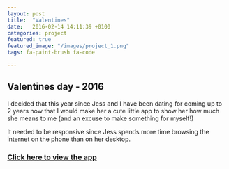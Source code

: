 ```yaml
---
layout: post
title:  "Valentines"
date:   2016-02-14 14:11:39 +0100
categories: project
featured: true
featured_image: "/images/project_1.png"
tags: fa-paint-brush fa-code

---
```

## Valentines day - 2016

I decided that this year since Jess and I have been dating for coming up to 2 years now that I would make her a cute little app to show her how much she means to me (and an excuse to make something for myself!)

It needed to be responsive since Jess spends more time browsing the internet on the phone than on her desktop.

<h3>
    <a href="https://f72ccb193b1e71f07d02652e153e76e853ef90dd.googledrive.com/host/0ByXEoNSdUD43dVBnQTJ6TVNIbEU/" target="_blank">Click here to view the app</a>

</h3>
